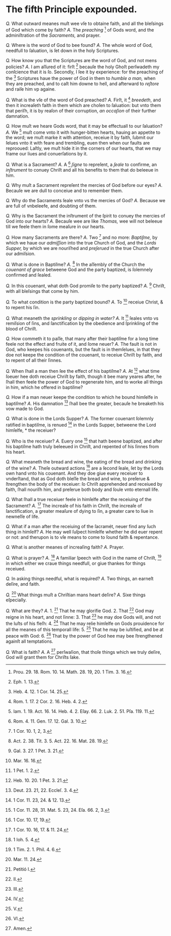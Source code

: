 # The fifth Principle expounded.

*Q.* What outward meanes muſt wee vſe to obtaine faith, and all the bleſsings of God which come by faith?
*A.* The *preaching* [^a] of Gods word, and the adminiſtration of the *Sacraments,* and prayer.

*Q.* Where is the word of God to bee found?
*A.* The whole word of God, needfull to ſaluation, is ſet down in the holy Scriptures.

*Q.* How know you that the Scriptures are the word of God, and not mens policies?
*A.* I am aſſured of it: firſt [^b] becauſe the holy Ghoſt perſwadeth my conſcience that it is ſo. Secondly, I ſee it by experience: for the preaching of the [^c] Scriptures haue the power of God in them to *humble a man,* when they are preached, and to caſt him downe to hell, and afterward to *reſtore* and raiſe him vp againe.

*Q.* What is the vſe of the word of God preached?
*A.* Firſt, it [^d] *breedeth*, and then it increaſeth faith in them which are choſen to ſaluation: but vnto them that periſh, it is by reaſon of their corruption, *an occaſion* of their further damnation.

*Q.* How muſt we heare Gods word, that it may be effectuall to our ſaluation?
*A.* We [^e] muſt come vnto it with hunger-bitten hearts, hauing an appetite to the word; we muſt marke it with attention, receiue it by faith, ſubmit our ſelues vnto it with feare and trembling, euen then when our faults are reprooued: Laſtly, we muſt hide it in the corners of our hearts, that we may frame our liues and conuerſations by it.

*Q.* What is a Sacrament?
*A.* A [^f] *ſigne* to repreſent, a *ſeale* to confirme, an *inſtrument* to conuey Chriſt and all his benefits to them that do beleeue in him.

*Q.* Why muſt a Sacrament repreſent the mercies of God before our eyes?
*A.* Becauſe we are dull to conceiue and to remember them.

*Q.* Why do the Sacraments ſeale vnto vs the mercies of God?
*A.* Because we are full of vnbeleefe, and doubting of them.

*Q.* Why is the Sacrament the inſtrument of the ſpirit to conuey the mercies of God into our hearts?
*A.* Becauſe wee are like *Thomas,* wee will not beleeue till we feele them in ſome meaſure in our hearts.

*Q.* How many Sacraments are there?
*A.* Two [^g] and no more: *Baptiſme,* by which we haue our *admiſſion* into the true Church of God, and the *Lords Supper,* by which we are nouriſhed and *preſerued* in the true Church after our admiſsion.

*Q.* What is done in Baptiſme?
*A.* [^h] In the aſſembly of the Church the *couenant of grace* betweene God and the party baptized, is ſolemnely confirmed and ſealed.

*Q.* In this couenant, what doth God promiſe to the party baptized?
*A.* [^i] Chriſt, with all bleſsings that come by him.

*Q.* To what condition is the party baptized bound?
*A.* To [^k] receiue Christ, & to repent his ſin.

*Q.* What meaneth the *sprinkling* or *dipping in water?*
*A.* It [^l] ſeales vnto vs remiſsion of ſins, and ſanctification by the obedience and ſprinkling of the blood of Chriſt.

*Q.* How commeth it to paſſe, that many after their baptiſme for a long time feele not the effect and fruite of it, and ſome neuer?
*A.* The fault is not in God, who keepes his couenants, but the fault is in themſelues, in that they doe not keepe the condition of the couenant, to receiue Chriſt by faith, and to repent of all their ſinnes.

*Q.* When ſhall a man then ſee the effect of his baptiſme?
*A.* At [^m] what time ſoeuer hee doth receiue Chriſt by faith, though it bee many yeares after, he ſhall then feele the power of God to regenerate him, and to worke all things in him, which he offered in baptiſme?

*Q.* How if a man neuer keepe the condition to which he bound himſelfe in baptiſme?
*A.* His damnation [^n] ſhall bee the greater, becauſe he breaketh his vow made to God.

*Q.* What is done in the Lords Supper?
*A.* The former couenant ſolemnly ratified in baptiſme, is renued [^o] in the Lords Supper, betweene the Lord himſelfe, * the receiuer?

*Q.* Who is the receiuer?
*A.* Euery one [^p] that hath beene baptized, and after his baptiſme hath truly beleeued in Chriſt, and repented of his ſinnes from his heart.

*Q.* What meaneth the bread and wine, the eating of the bread and drinking of the wine?
*A.* Theſe outward actions [^r] are a ſecond ſeale, ſet by the Lords own hand vnto his couenant. And they doe giue euery receiuer to vnderſtand, that as God doth bleſſe the bread and wine, to preſerue & ſtrengthen the body of the receiuer: ſo Chriſt apprehended and receiued by faith, ſhall nouriſh him, and preſerue both body and ſoule vnto eternall life.

*Q.* What ſhall a true receiuer feele in himſelfe after the receiuing of the Sacrament?
*A.* [^s] The increaſe of his faith in Chriſt, the increaſe of ſanctification, a greater meaſure of dying to ſin, a greater care to liue in newneſſe of life.

*Q.* What if a man after the receiuing of the ſacramét, neuer find any ſuch thing in himſelf?
*A.* He may well ſuſpect himſelfe whether he did euer repent or not: and therupon is to vſe means to come to ſound faith & repentance.

*Q.* What is another meanes of increaſing faith?
*A.* Prayer.

*Q.* What is prayer?
*A.* [^t] A familiar ſpeech with God in the name of Chriſt, [^u] in which either we craue things needfull, or giue thankes for things receiued.

*Q.* In asking things needful, what is required?
*A.* Two things, an earneſt deſire, and faith.

*Q.* [^v] What things muſt a Chriſtian mans heart deſire?
*A.* Sixe things eſpecially.

*Q.* What are they?
*A.* 1. [^w] That he may glorifie God. 2. That [^x] God may reigne in his heart, and not ſinne: 3. That [^y] he may doe Gods will, and not the luſts of his fleſh: 4. [^z] That he may relie himſelfe on Gods prouidence for all the meanes of this temporall life: 5. [^aa] That he may be iuſtified, and be at peace with God: 6. [^ab] That by the power of God hee may bee ſtrengthened againſt all temptations.

*Q.* What is faith?
*A.* A [^ac] perſwaſion, that thoſe things which we truly deſire, God will grant them for Chriſts ſake.

[^a]: Prou. 29. 18. Rom. 10. 14. Math. 28. 19, 20. 1 Tim. 3. 16.
[^b]: Eph. 1. 13.
[^c]: Heb. 4. 12. 1 Cor. 14. 25.
[^d]: Rom. 1. 17. 2 Cor. 2. 16. Heb. 4. 2.
[^e]: Iam. 1. 19. Act. 16. 14. Heb. 4. 2. Eſay. 66. 2. Luk. 2. 51. Pſa. 119. 11.
[^f]: Rom. 4. 11. Gen. 17. 12. Gal. 3. 10.
[^g]: 1 Cor. 10. 1, 2, 3.
[^h]: Act. 2. 38. Tit. 3. 5. Act. 22. 16. Mat. 28. 19.
[^i]: Gal. 3. 27. 1 Pet. 3. 21.
[^k]: Mar. 16. 16. 
[^l]: 1 Pet. 1. 2.
[^m]: Heb. 10. 20. 1 Pet. 3. 21.
[^n]: Deut. 23. 21, 22. Eccleſ. 3. 4.
[^o]: 1 Cor. 11. 23, 24. & 12. 13.
[^p]: 1 Cor. 11. 28, 31. Mat. 5. 23, 24. Eſa. 66. 2, 3.
[^r]: 1 Cor. 10. 17, 19.
[^s]: 1 Cor. 10. 16, 17. & 11. 24.
[^t]: 1 Ioh. 5. 4.
[^u]: 1 Tim. 2. 1. Phil. 4. 6.
[^v]: Mar. 11. 24.
[^w]: Petitió I.
[^x]: II.
[^y]: III.
[^z]: IV.
[^aa]: V.
[^ab]: VI.
[^ac]: Amen.
